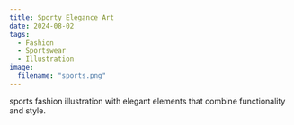 ```yaml
---
title: Sporty Elegance Art
date: 2024-08-02
tags:
  - Fashion
  - Sportswear
  - Illustration
image:
  filename: "sports.png"
---
```


sports fashion illustration with elegant elements that combine functionality and style.

<!--more-->
